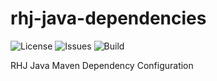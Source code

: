 # rhj-java-dependencies

![License](https://img.shields.io/badge/License-MIT-green.svg)
![Issues](https://img.shields.io/github/issues/rhjoerg/rhj-java-dependencies?label=Issues)
![Build](https://github.com/rhjoerg/rhj-java-dependencies/workflows/Build/badge.svg)

RHJ Java Maven Dependency Configuration
